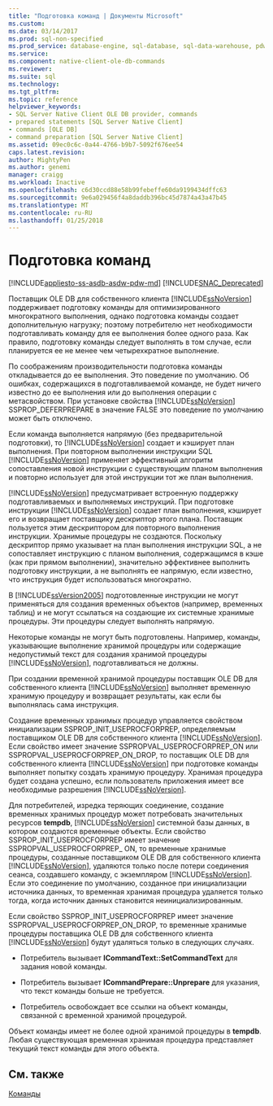 ```yaml
---
title: "Подготовка команд | Документы Microsoft"
ms.custom: 
ms.date: 03/14/2017
ms.prod: sql-non-specified
ms.prod_service: database-engine, sql-database, sql-data-warehouse, pdw
ms.service: 
ms.component: native-client-ole-db-commands
ms.reviewer: 
ms.suite: sql
ms.technology: 
ms.tgt_pltfrm: 
ms.topic: reference
helpviewer_keywords:
- SQL Server Native Client OLE DB provider, commands
- prepared statements [SQL Server Native Client]
- commands [OLE DB]
- command preparation [SQL Server Native Client]
ms.assetid: 09ec0c6c-0a44-4766-b9b7-5092f676ee54
caps.latest.revision: 
author: MightyPen
ms.author: genemi
manager: craigg
ms.workload: Inactive
ms.openlocfilehash: c6d30ccd88e58b99febeffe60da9199434dffc63
ms.sourcegitcommit: 9e6a029456f4a8daddb396bc45d7874a43a47b45
ms.translationtype: MT
ms.contentlocale: ru-RU
ms.lasthandoff: 01/25/2018
---
```

# <a name="preparing-commands"></a>Подготовка команд
[!INCLUDE[appliesto-ss-asdb-asdw-pdw-md](../../includes/appliesto-ss-asdb-asdw-pdw-md.md)]
[!INCLUDE[SNAC_Deprecated](../../includes/snac-deprecated.md)]

  Поставщик OLE DB для собственного клиента [!INCLUDE[ssNoVersion](../../includes/ssnoversion-md.md)] поддерживает подготовку команды для оптимизированного многократного выполнения, однако подготовка команды создает дополнительную нагрузку; поэтому потребителю нет необходимости подготавливать команду для ее выполнения более одного раза. Как правило, подготовку команды следует выполнять в том случае, если планируется ее не менее чем четырехкратное выполнение.  
  
 По соображениям производительности подготовка команды откладывается до ее выполнения. Это поведение по умолчанию. Об ошибках, содержащихся в подготавливаемой команде, не будет ничего известно до ее выполнения или до выполнения операции с метасвойством. При установке свойства [!INCLUDE[ssNoVersion](../../includes/ssnoversion-md.md)] SSPROP_DEFERPREPARE в значение FALSE это поведение по умолчанию может быть отключено.  
  
 Если команда выполняется напрямую (без предварительной подготовки), то [!INCLUDE[ssNoVersion](../../includes/ssnoversion-md.md)] создает и кэширует план выполнения. При повторном выполнении инструкции SQL [!INCLUDE[ssNoVersion](../../includes/ssnoversion-md.md)] применяет эффективный алгоритм сопоставления новой инструкции с существующим планом выполнения и повторно использует для этой инструкции тот же план выполнения.  
  
 [!INCLUDE[ssNoVersion](../../includes/ssnoversion-md.md)] предусматривает встроенную поддержку подготавливаемых и выполняемых инструкций. При подготовке инструкции [!INCLUDE[ssNoVersion](../../includes/ssnoversion-md.md)] создает план выполнения, кэширует его и возвращает поставщику дескриптор этого плана. Поставщик пользуется этим дескриптором для повторного выполнения инструкции. Хранимые процедуры не создаются. Поскольку дескриптор прямо указывает на план выполнения инструкции SQL, а не сопоставляет инструкцию с планом выполнения, содержащимся в кэше (как при прямом выполнении), значительно эффективнее выполнить подготовку инструкции, а не выполнять ее напрямую, если известно, что инструкция будет использоваться многократно.  
  
 В [!INCLUDE[ssVersion2005](../../includes/ssversion2005-md.md)] подготовленные инструкции не могут применяться для создания временных объектов (например, временных таблиц) и не могут ссылаться на создающие их системные хранимые процедуры. Эти процедуры следует выполнять напрямую.  
  
 Некоторые команды не могут быть подготовлены. Например, команды, указывающие выполнение хранимой процедуры или содержащие недопустимый текст для создания хранимой процедуры [!INCLUDE[ssNoVersion](../../includes/ssnoversion-md.md)], подготавливаться не должны.  
  
 При создании временной хранимой процедуры поставщик OLE DB для собственного клиента [!INCLUDE[ssNoVersion](../../includes/ssnoversion-md.md)] выполняет временную хранимую процедуру и возвращает результаты, как если бы выполнялась сама инструкция.  
  
 Создание временных хранимых процедур управляется свойством инициализации SSPROP_INIT_USEPROCFORPREP, определяемым поставщиком OLE DB для собственного клиента [!INCLUDE[ssNoVersion](../../includes/ssnoversion-md.md)]. Если свойство имеет значение SSPROPVAL_USEPROCFORPREP_ON или SSPROPVAL_USEPROCFORPREP_ON_DROP, то поставщик OLE DB для собственного клиента [!INCLUDE[ssNoVersion](../../includes/ssnoversion-md.md)] при подготовке команды выполняет попытку создать хранимую процедуру. Хранимая процедура будет создана успешно, если пользователь приложения имеет все необходимые разрешения [!INCLUDE[ssNoVersion](../../includes/ssnoversion-md.md)].  
  
 Для потребителей, изредка теряющих соединение, создание временных хранимых процедур может потребовать значительных ресурсов **tempdb**, [!INCLUDE[ssNoVersion](../../includes/ssnoversion-md.md)] системной базы данных, в котором создаются временные объекты. Если свойство SSPROP_INIT_USEPROCFORPREP имеет значение SSPROPVAL_USEPROCFORPREP_ ON, то временные хранимые процедуры, созданные поставщиком OLE DB для собственного клиента [!INCLUDE[ssNoVersion](../../includes/ssnoversion-md.md)], удаляются только после потери соединения сеанса, создавшего команду, с экземпляром [!INCLUDE[ssNoVersion](../../includes/ssnoversion-md.md)]. Если это соединение по умолчанию, созданное при инициализации источника данных, то временная хранимая процедура удаляется только тогда, когда источник данных становится неинициализированным.  
  
 Если свойство SSPROP_INIT_USEPROCFORPREP имеет значение SSPROPVAL_USEPROCFORPREP_ON_DROP, то временные хранимые процедуры поставщика OLE DB для собственного клиента [!INCLUDE[ssNoVersion](../../includes/ssnoversion-md.md)] будут удаляться только в следующих случаях.  
  
-   Потребитель вызывает **ICommandText::SetCommandText** для задания новой команды.  
  
-   Потребитель вызывает **ICommandPrepare::Unprepare** для указания, что текст команды больше не требуется.  
  
-   Потребитель освобождает все ссылки на объект команды, связанной с временной хранимой процедурой.  
  
 Объект команды имеет не более одной хранимой процедуры в **tempdb**. Любая существующая временная хранимая процедура представляет текущий текст команды для этого объекта.  
  
## <a name="see-also"></a>См. также  
 [Команды](../../relational-databases/native-client-ole-db-commands/commands.md)  
  
  

